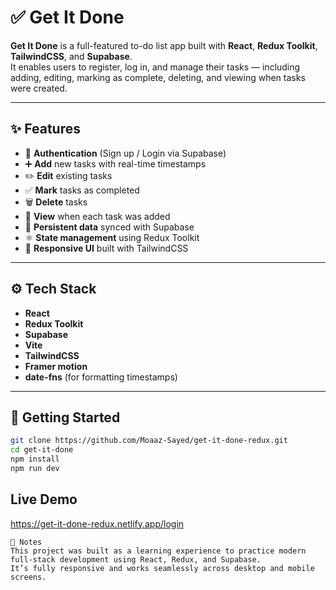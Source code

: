# ✅ Get It Done

**Get It Done** is a full-featured to-do list app built with **React**, **Redux Toolkit**, **TailwindCSS**, and **Supabase**.  
It enables users to register, log in, and manage their tasks — including adding, editing, marking as complete, deleting, and viewing when tasks were created.

---

## ✨ Features

- 🔐 **Authentication** (Sign up / Login via Supabase)
- ➕ **Add** new tasks with real-time timestamps
- ✏️ **Edit** existing tasks
- ✅ **Mark** tasks as completed
- 🗑️ **Delete** tasks
- 📅 **View** when each task was added
- 🔄 **Persistent data** synced with Supabase
- ⚛️ **State management** using Redux Toolkit
- 📱 **Responsive UI** built with TailwindCSS

---

## ⚙️ Tech Stack

- **React**
- **Redux Toolkit**
- **Supabase**
- **Vite**
- **TailwindCSS**
- **Framer motion**
- **date-fns** (for formatting timestamps)

---

## 🧪 Getting Started

```bash
git clone https://github.com/Moaaz-Sayed/get-it-done-redux.git
cd get-it-done
npm install
npm run dev
```

## Live Demo

https://get-it-done-redux.netlify.app/login

```
📌 Notes
This project was built as a learning experience to practice modern full-stack development using React, Redux, and Supabase.
It’s fully responsive and works seamlessly across desktop and mobile screens.

```

